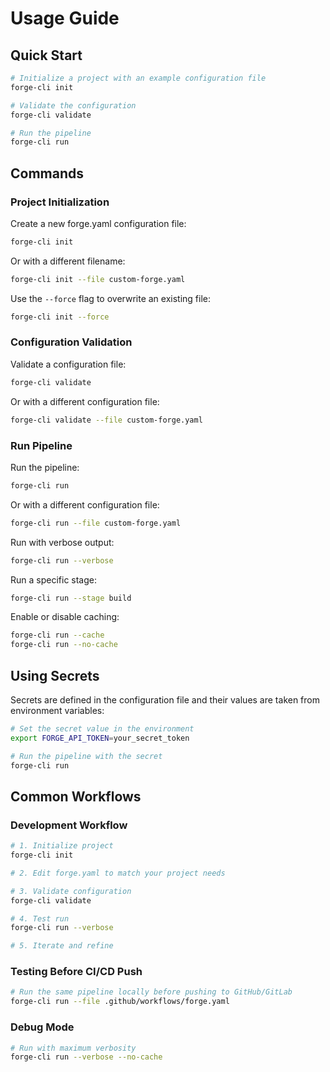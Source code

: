# Usage Guide

## Quick Start

```bash
# Initialize a project with an example configuration file
forge-cli init

# Validate the configuration
forge-cli validate

# Run the pipeline
forge-cli run
```

## Commands

### Project Initialization

Create a new forge.yaml configuration file:

```bash
forge-cli init
```

Or with a different filename:

```bash
forge-cli init --file custom-forge.yaml
```

Use the `--force` flag to overwrite an existing file:

```bash
forge-cli init --force
```

### Configuration Validation

Validate a configuration file:

```bash
forge-cli validate
```

Or with a different configuration file:

```bash
forge-cli validate --file custom-forge.yaml
```

### Run Pipeline

Run the pipeline:

```bash
forge-cli run
```

Or with a different configuration file:

```bash
forge-cli run --file custom-forge.yaml
```

Run with verbose output:

```bash
forge-cli run --verbose
```

Run a specific stage:

```bash
forge-cli run --stage build
```

Enable or disable caching:

```bash
forge-cli run --cache
forge-cli run --no-cache
```

## Using Secrets

Secrets are defined in the configuration file and their values are taken from environment variables:

```bash
# Set the secret value in the environment
export FORGE_API_TOKEN=your_secret_token

# Run the pipeline with the secret
forge-cli run
```

## Common Workflows

### Development Workflow
```bash
# 1. Initialize project
forge-cli init

# 2. Edit forge.yaml to match your project needs

# 3. Validate configuration
forge-cli validate

# 4. Test run
forge-cli run --verbose

# 5. Iterate and refine
```

### Testing Before CI/CD Push
```bash
# Run the same pipeline locally before pushing to GitHub/GitLab
forge-cli run --file .github/workflows/forge.yaml
```

### Debug Mode
```bash
# Run with maximum verbosity
forge-cli run --verbose --no-cache
```
